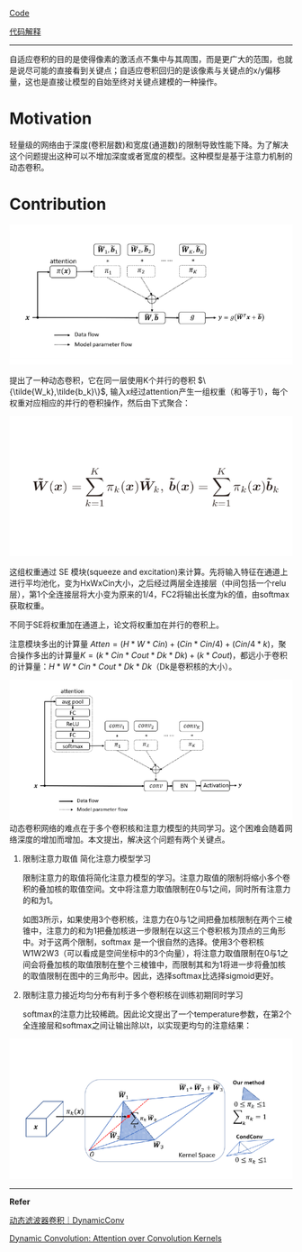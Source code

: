 

[Code](https://github.com/kaijieshi7/Dynamic-convolution-Pytorch) 

[代码解释](https://zhuanlan.zhihu.com/p/208519425)

---

自适应卷积的目的是使得像素的激活点不集中与其周围，而是更广大的范围，也就是说尽可能的直接看到关键点；自适应卷积回归的是该像素与关键点的x/y偏移量，这也是直接让模型的自始至终对关键点建模的一种操作。

# Motivation
轻量级的网络由于深度(卷积层数)和宽度(通道数)的限制导致性能下降。为了解决这个问题提出这种可以不增加深度或者宽度的模型。这种模型是基于注意力机制的动态卷积。



# Contribution

![](../Data/DY-CNN.png)

提出了一种动态卷积，它在同一层使用K个并行的卷积 $\{\tilde{W_k},\tilde{b_k}\}$, 输入x经过attention产生一组权重（和等于1），每个权重对应相应的并行的卷积操作，然后由下式聚合：

![](../Data/dycnn2.png)



这组权重通过  SE 模块(squeeze and excitation)来计算。先将输入特征在通道上进行平均池化，变为HxWxCin大小，之后经过两层全连接层（中间包括一个relu层），第1个全连接层将大小变为原来的1/4，FC2将输出长度为k的值，由softmax获取权重。

不同于SE将权重加在通道上，论文将权重加在并行的卷积上。

注意模块多出的计算量 $Atten = (H*W*Cin) + (Cin*Cin/4) + (Cin/4 * k)$，聚合操作多出的计算量$K = (k*Cin*Cout*Dk*Dk) + (k*Cout)$，都远小于卷积的计算量：$H*W*Cin*Cout*Dk*Dk$（Dk是卷积核的大小）。


![](../Data/DY-CNN2.png)动态卷积网络的难点在于多个卷积核和注意力模型的共同学习。这个困难会随着网络深度的增加而增加。本文提出，解决这个问题有两个关键点。



1. 限制注意力取值 简化注意力模型学习

   限制注意力的取值将简化注意力模型的学习。注意力取值的限制将缩小多个卷积的叠加核的取值空间。文中将注意力取值限制在0与1之间，同时所有注意力的和为1。

   如图3所示，如果使用3个卷积核，注意力在0与1之间把叠加核限制在两个三棱锥中，注意力的和为1把叠加核进一步限制在以这三个卷积核为顶点的三角形中。对于这两个限制，softmax 是一个很自然的选择。使用3个卷积核W1W2W3（可以看成是空间坐标中的3个向量），将注意力取值限制在0与1之间会将叠加核的取值限制在整个三棱锥中，而限制其和为1将进一步将叠加核的取值限制在图中的三角形中。因此，选择softmax比选择sigmoid更好。

2. 限制注意力接近均匀分布有利于多个卷积核在训练初期同时学习

   softmax的注意力比较稀疏。因此论文提出了一个temperature参数，在第2个全连接层和softmax之间让输出除以t，以实现更均匀的注意结果：

![](../Data/dycnn3.png)

---

**Refer**

[动态滤波器卷积｜DynamicConv](https://zhuanlan.zhihu.com/p/208519425)

[Dynamic Convolution: Attention over Convolution Kernels](https://blog.csdn.net/qq_35756383/article/details/115209667)